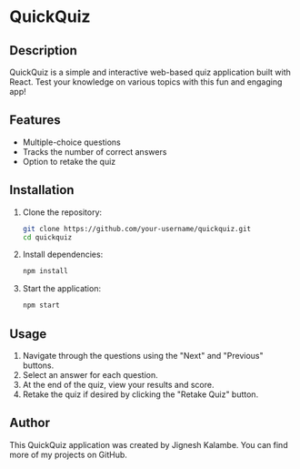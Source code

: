 # QuickQuiz

## Description

QuickQuiz is a simple and interactive web-based quiz application built with React. Test your knowledge on various topics with this fun and engaging app!

## Features

-   Multiple-choice questions
-   Tracks the number of correct answers
-   Option to retake the quiz

## Installation

1. Clone the repository:
    ```bash
    git clone https://github.com/your-username/quickquiz.git
    cd quickquiz
    ```
2. Install dependencies:

    ```bash
    npm install
    ```

3. Start the application:

    ```bash
    npm start
    ```

## Usage

1. Navigate through the questions using the "Next" and "Previous" buttons.
2. Select an answer for each question.
3. At the end of the quiz, view your results and score.
4. Retake the quiz if desired by clicking the "Retake Quiz" button.

## Author

This QuickQuiz application was created by Jignesh Kalambe. You can find more of my projects on GitHub.
